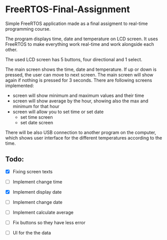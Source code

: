 ﻿# FreeRTOS-Final-Assignment

Simple FreeRTOS application made as a final assigment to real-time programming course.

The program displays time, date and temperature on LCD screen.
It uses FreeRTOS to make everything work real-time and work alongside each other.

The used LCD screen has 5 buttons, four directional and 1 select. 

The main screen shows the time, date and temperature.
If up or down is pressed, the user can move to next screen. The main screen will show again if nothing is pressed for 3 seconds.
There are following screens implemented:
 - screen will show minimum and maximum values and their time
 - screen will show average by the hour, showing also the max and minimum for that hour
 - screen will allow you to set time or set date
	- set time screen
	- set date screen
	
There will be also USB connection to another program on the computer, which shows user interface for the different temperatures according to the time.

## Todo:
- [x] Fixing screen texts
- [ ] Implement change time
- [x] Implement display date
- [ ] Implement change date
- [ ] Implement calculate average
- [ ] Fix buttons so they have less error

- [ ] UI for the the data

